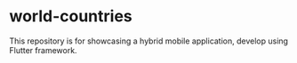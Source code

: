# world-countries
This repository is for showcasing a hybrid mobile application, develop using Flutter framework. 
